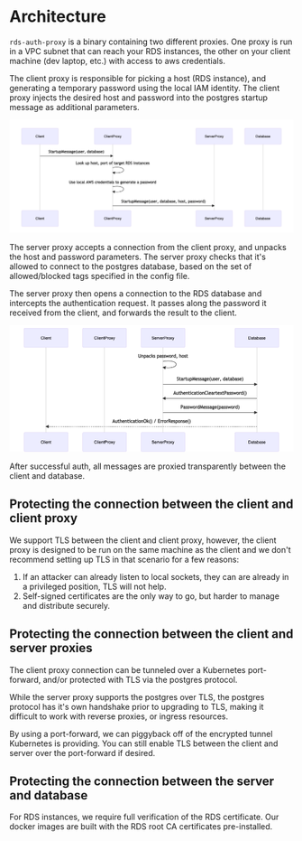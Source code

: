 # Architecture 

`rds-auth-proxy` is a binary containing two different proxies.
One proxy is run in a VPC subnet that can reach your RDS instances,
the other on your client machine (dev laptop, etc.) with access to 
aws credentials.

The client proxy is responsible for picking a host (RDS instance), and 
generating a temporary password using the local IAM identity. The
client proxy injects the desired host and password into the postgres 
startup message as additional parameters. 

![Client startup flow](./images/rds-proxy-client-startup-flow.png)

The server proxy accepts a connection from the client proxy, and 
unpacks the host and password parameters. The server proxy checks 
that it's allowed to connect to the postgres database, based on 
the set of allowed/blocked tags specified in the config file.

The server proxy then opens a connection to the RDS database and intercepts 
the authentication request. It passes along the password it received from 
the client, and forwards the result to the client. 

![Auth overview](./images/rds-proxy-auth-flow.png)

After successful auth, all messages are proxied transparently between the 
client and database.

## Protecting the connection between the client and client proxy 

We support TLS between the client and client proxy, however, the client proxy is
designed to be run on the same machine as the client and we don't recommend 
setting up TLS in that scenario for a few reasons:

1. If an attacker can already listen to local sockets, they can 
   are already in a privileged position, TLS will not help.
2. Self-signed certificates are the only way to go, but harder to manage 
   and distribute securely.


## Protecting the connection between the client and server proxies 

The client proxy connection can be tunneled over a Kubernetes port-forward, and/or
protected with TLS via the postgres protocol. 

While the server proxy supports the postgres over TLS, the postgres protocol has 
it's own handshake prior to upgrading to TLS, making it difficult to work with 
reverse proxies, or ingress resources.

By using a port-forward, we can piggyback off of the encrypted tunnel Kubernetes 
is providing. You can still enable TLS between the client and server over the 
port-forward if desired.


## Protecting the connection between the server and database

For RDS instances, we require full verification of the RDS certificate. Our docker images
are built with the RDS root CA certificates pre-installed.
